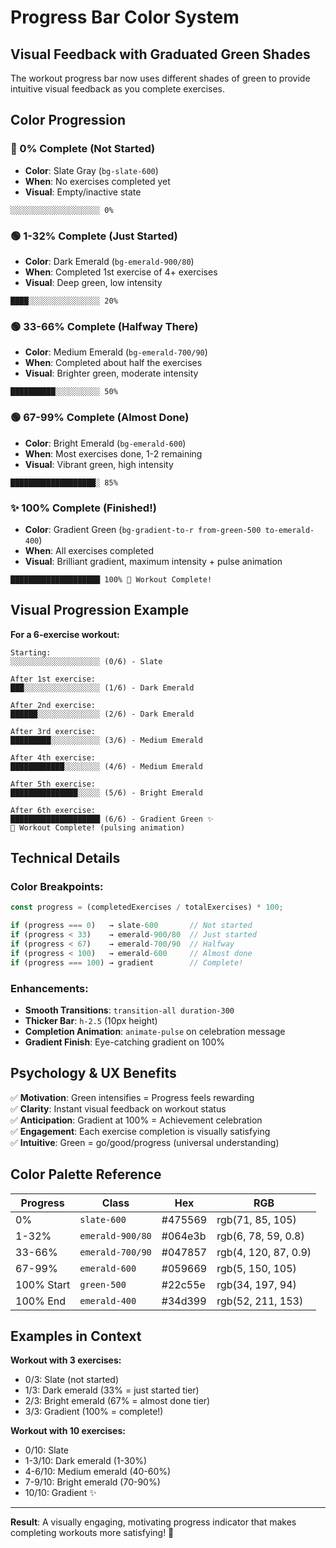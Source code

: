 # Progress Bar Color System

## Visual Feedback with Graduated Green Shades

The workout progress bar now uses different shades of green to provide intuitive visual feedback as you complete exercises.

## Color Progression

### 🔘 0% Complete (Not Started)
- **Color**: Slate Gray (`bg-slate-600`)
- **When**: No exercises completed yet
- **Visual**: Empty/inactive state
```
░░░░░░░░░░░░░░░░░░░░ 0%
```

### 🟢 1-32% Complete (Just Started)
- **Color**: Dark Emerald (`bg-emerald-900/80`)
- **When**: Completed 1st exercise of 4+ exercises
- **Visual**: Deep green, low intensity
```
████░░░░░░░░░░░░░░░░ 20%
```

### 🟢 33-66% Complete (Halfway There)
- **Color**: Medium Emerald (`bg-emerald-700/90`)
- **When**: Completed about half the exercises
- **Visual**: Brighter green, moderate intensity
```
██████████░░░░░░░░░░ 50%
```

### 🟢 67-99% Complete (Almost Done)
- **Color**: Bright Emerald (`bg-emerald-600`)
- **When**: Most exercises done, 1-2 remaining
- **Visual**: Vibrant green, high intensity
```
███████████████████░ 85%
```

### ✨ 100% Complete (Finished!)
- **Color**: Gradient Green (`bg-gradient-to-r from-green-500 to-emerald-400`)
- **When**: All exercises completed
- **Visual**: Brilliant gradient, maximum intensity + pulse animation
```
████████████████████ 100% 🎉 Workout Complete!
```

## Visual Progression Example

**For a 6-exercise workout:**

```
Starting:
░░░░░░░░░░░░░░░░░░░░ (0/6) - Slate

After 1st exercise:
███░░░░░░░░░░░░░░░░░ (1/6) - Dark Emerald

After 2nd exercise:
██████░░░░░░░░░░░░░░ (2/6) - Dark Emerald

After 3rd exercise:
█████████░░░░░░░░░░░ (3/6) - Medium Emerald

After 4th exercise:
████████████░░░░░░░░ (4/6) - Medium Emerald

After 5th exercise:
███████████████░░░░░ (5/6) - Bright Emerald

After 6th exercise:
████████████████████ (6/6) - Gradient Green ✨
🎉 Workout Complete! (pulsing animation)
```

## Technical Details

### Color Breakpoints:
```javascript
const progress = (completedExercises / totalExercises) * 100;

if (progress === 0)   → slate-600       // Not started
if (progress < 33)    → emerald-900/80  // Just started
if (progress < 67)    → emerald-700/90  // Halfway
if (progress < 100)   → emerald-600     // Almost done
if (progress === 100) → gradient        // Complete!
```

### Enhancements:
- **Smooth Transitions**: `transition-all duration-300`
- **Thicker Bar**: `h-2.5` (10px height)
- **Completion Animation**: `animate-pulse` on celebration message
- **Gradient Finish**: Eye-catching gradient on 100%

## Psychology & UX Benefits

✅ **Motivation**: Green intensifies = Progress feels rewarding  
✅ **Clarity**: Instant visual feedback on workout status  
✅ **Anticipation**: Gradient at 100% = Achievement celebration  
✅ **Engagement**: Each exercise completion is visually satisfying  
✅ **Intuitive**: Green = go/good/progress (universal understanding)  

## Color Palette Reference

| Progress | Class | Hex | RGB |
|----------|-------|-----|-----|
| 0% | `slate-600` | #475569 | rgb(71, 85, 105) |
| 1-32% | `emerald-900/80` | #064e3b | rgb(6, 78, 59, 0.8) |
| 33-66% | `emerald-700/90` | #047857 | rgb(4, 120, 87, 0.9) |
| 67-99% | `emerald-600` | #059669 | rgb(5, 150, 105) |
| 100% Start | `green-500` | #22c55e | rgb(34, 197, 94) |
| 100% End | `emerald-400` | #34d399 | rgb(52, 211, 153) |

## Examples in Context

**Workout with 3 exercises:**
- 0/3: Slate (not started)
- 1/3: Dark emerald (33% = just started tier)
- 2/3: Bright emerald (67% = almost done tier)
- 3/3: Gradient (100% = complete!)

**Workout with 10 exercises:**
- 0/10: Slate
- 1-3/10: Dark emerald (1-30%)
- 4-6/10: Medium emerald (40-60%)
- 7-9/10: Bright emerald (70-90%)
- 10/10: Gradient ✨

---

**Result**: A visually engaging, motivating progress indicator that makes completing workouts more satisfying! 🎯

